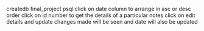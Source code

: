 createdb final_project
psql
click on date column to arrange in asc or desc order
click on id number to get the details of a particular notes
click on edit details and update
changes made will be seen and date will also be updated

